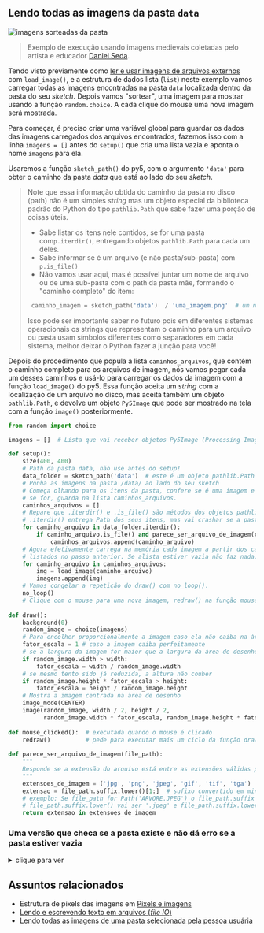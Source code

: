 ## Lendo todas as imagens da pasta `data`

![imagens sorteadas da pasta](assets/random_images.gif)

> Exemplo de execução usando imagens medievais coletadas pelo artista e educador [Daniel Seda](https://www.danielseda.com/).

Tendo visto previamente como [ler e usar imagens de arquivos externos](imagens_externas.md) com `load_image()`, e a estrutura de dados lista (`list`) neste exemplo vamos carregar todas as imagens encontradas na pasta `data` localizada dentro da pasta do seu *sketch*. Depois vamos "sortear", uma imagem para mostrar usando a função `random.choice`. A cada clique do mouse uma nova imagem será mostrada.

Para começar, é preciso criar uma variável global para guardar os dados das imagens carregados dos arquivos encontrados, fazemos isso com a linha `imagens = []` antes do `setup()` que cria uma lista vazia e aponta o nome `imagens` para ela.

Usaremos a função `sketch_path()` do py5, com o argumento `'data'` para obter o caminho da pasta *data* que está ao lado do seu *sketch*.

> Note que essa informação obtida do caminho da pasta no disco (path) não é um simples *string* mas um objeto especial da biblioteca padrão do Python do tipo `pathlib.Path` que sabe fazer uma porção de coisas úteis.
> 
> - Sabe listar os itens nele contidos, se for uma pasta com`p.iterdir()`, entregando objetos `pathlib.Path` para cada um deles.
> - Sabe informar se é um arquivo (e não pasta/sub-pasta) com `p.is_file()`
> - Não vamos usar aqui, mas é possível juntar um nome de arquivo ou de uma sub-pasta com o path da pasta mãe, formando o "caminho completo" do item: 
>  ```python
>   caminho_imagem = sketch_path('data')  / 'uma_imagem.png'  # um novo pathlib.Path que aponta para a imagem
>  ```
> Isso pode ser importante saber no futuro pois em diferentes sistemas operacionais os strings que representam o caminho para um arquivo ou pasta usam símbolos diferentes como separadores em cada sistema, melhor deixar o Python fazer a junção para você!

Depois do procedimento que popula a lista `caminhos_arquivos`, que contém o caminho completo para os arquivos de imagem, nós vamos pegar cada um desses caminhos e usá-lo para carregar os dados da imagem com a função `load_image()` do py5. Essa função aceita um *string* com a localização de um arquivo no disco, mas aceita também um objeto `pathlib.Path`, e devolve um objeto `Py5Image` que pode ser mostrado na tela com a função `image()` posteriormente.

```python
from random import choice

imagens = []  # Lista que vai receber objetos Py5Image (Processing Image data)

def setup():
    size(400, 400)
    # Path da pasta data, não use antes do setup!
    data_folder = sketch_path('data')  # este é um objeto pathlib.Path
    # Ponha as imagens na pasta /data/ ao lado do seu sketch
    # Começa olhando para os itens da pasta, confere se é uma imagem e
    # se for, guarda na lista caminhos_arquivos.
    caminhos_arquivos = []
    # Repare que .iterdir() e .is_file() são métodos dos objetos pathlib.Path
    # .iterdir() entrega Path dos seus itens, mas vai crashar se a pasta não existir
    for caminho_arquivo in data_folder.iterdir():  
        if caminho_arquivo.is_file() and parece_ser_arquivo_de_imagem(caminho_arquivo):
            caminhos_arquivos.append(caminho_arquivo)
    # Agora efetivamente carrega na memória cada imagem a partir dos caminhos
    # listados no passo anterior. Se alista estiver vazia não faz nada.
    for caminho_arquivo in caminhos_arquivos:
        img = load_image(caminho_arquivo)
        imagens.append(img)
    # Vamos congelar a repetição do draw() com no_loop().
    no_loop()  
    # Clique com o mouse para uma nova imagem, redraw() na função mouse_clicked()
        
def draw():
    background(0)
    random_image = choice(imagens)
    # Para encolher proporcionalmente a imagem caso ela não caiba na àrea de desenho
    fator_escala = 1 # caso a imagem caiba perfeitamente
    # se a largura da imagem for maior que a largura da àrea de desenho
    if random_image.width > width:  
        fator_escala = width / random_image.width
    # se mesmo tento sido já reduzida, a altura não couber
    if random_image.height * fator_escala > height:  
        fator_escala = height / random_image.height
    # Mostra a imagem centrada na àrea de desenho
    image_mode(CENTER)
    image(random_image, width / 2, height / 2,
          random_image.width * fator_escala, random_image.height * fator_escala)
                     
def mouse_clicked():  # executada quando o mouse é clicado
    redraw()          # pede para executar mais um ciclo da função draw()
    
def parece_ser_arquivo_de_imagem(file_path):
    """
    Responde se a extensão do arquivo está entre as extensões válidas para imagens.
    """
    extensoes_de_imagem = ('jpg', 'png', 'jpeg', 'gif', 'tif', 'tga')
    extensao = file_path.suffix.lower()[1:]  # sufixo convertido em minúsculas, a partir da segunda posição
    # exemplo: Se file_path for Path('ARVORE.JPEG') o file_path.suffix será '.JPEG'
    # file_path.suffix.lower() vai ser '.jpeg' e file_path.suffix.lower()[1:] e a extensao fica 'jpeg'
    return extensao in extensoes_de_imagem

```
### Uma versão que checa se a pasta existe e não dá erro se a pasta estiver vazia

<details>
    
<summary>clique para ver</summary>

<pre>
    
from random import choice

imagens = []  # Lista que vai receber objetos Py5Image (Processing Image data)

def setup():
    size(400, 400)
    data_folder = sketch_path('data')  # este é um objeto pathlib.Path
    caminhos_arquivos = []
    try:
        for caminho_arquivo in data_folder.iterdir():  
            if caminho_arquivo.is_file() and parece_ser_arquivo_de_imagem(caminho_arquivo):
                caminhos_arquivos.append(caminho_arquivo)
    except OSError as e:
        print(e)
        # Exemplo: [Errno 2] Arquivo ou diretório inexistente: '~/exemplos/data'

    # Agora efetivamente carrega na memória cada imagem a partir dos caminhos
    # listados no passo anterior. Se alista estiver vazia não faz nada.
    for caminho_arquivo in caminhos_arquivos:
        try:
            img = load_image(caminho_arquivo)
            imagens.append(img)
        except Exception as e:
            print(e)  # Erro quando não foi possível carregar a imagem 
    # Vamos congelar a repetição do draw() com no_loop().
    no_loop()  
    # Clique com o mouse para uma nova imagem, redraw() na função mouse_clicked()

def draw():
    background(0)
    if imagens:
        random_image = choice(imagens)
    else:
        random_image = create_graphics(400, 400)
        random_image.begin_draw()
        random_image.text_size(20)
        random_image.text('Imagens não encontradas', 100, 100)
        random_image.end_draw()
    # Para encolher proporcionalmente a imagem caso ela não caiba na àrea de desenho
    fator_escala = 1 # caso a imagem caiba perfeitamente
    # se a largura da imagem for maior que a largura da àrea de desenho
    if random_image.width > width:  
        fator_escala = width / random_image.width
    # se mesmo tento sido já reduzida, a altura não couber
    if random_image.height * fator_escala > height:  
        fator_escala = height / random_image.height
    # Mostra a imagem centrada na àrea de desenho
    image_mode(CENTER)
    image(random_image, width / 2, height / 2,
          random_image.width * fator_escala, random_image.height * fator_escala)

def mouse_clicked():  # executada quando o mouse é clicado
    redraw()          # pede para executar mais um ciclo da função draw()

def parece_ser_arquivo_de_imagem(file_path):
    extensoes_de_imagem = ('jpg', 'png', 'jpeg', 'gif', 'tif', 'tga')
    extensao = file_path.suffix.lower()[1:]  # sufixo convertido em minúsculas, a partir da segunda posição
    return extensao in extensoes_de_imagem

</pre>

</details>

## Assuntos relacionados

- Estrutura de pixels das imagens em [Pixels e imagens](pixels.md)
- [Lendo e escrevendo texto em arquivos (*file IO*)](file_IO.md)
- [Lendo todas as imagens de uma pasta selecionada pela pessoa usuária](imagens_externas_pasta.md)
